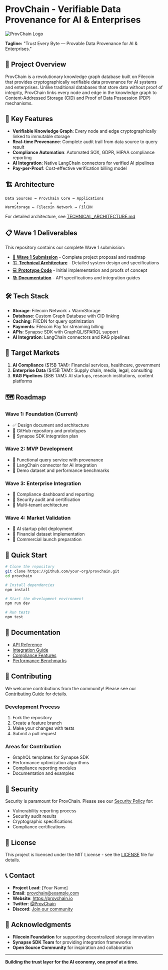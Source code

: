 # ProvChain - Verifiable Data Provenance for AI & Enterprises

![ProvChain Logo](./assets/logo.png)

**Tagline:** "Trust Every Byte — Provable Data Provenance for AI & Enterprises."

## 🚀 Project Overview

ProvChain is a revolutionary knowledge graph database built on Filecoin that provides cryptographically verifiable data provenance for AI systems and enterprises. Unlike traditional databases that store data without proof of integrity, ProvChain links every node and edge in the knowledge graph to Content-Addressed Storage (CID) and Proof of Data Possession (PDP) mechanisms.

## 🎯 Key Features

- **Verifiable Knowledge Graph**: Every node and edge cryptographically linked to immutable storage
- **Real-time Provenance**: Complete audit trail from data source to query result
- **Compliance Automation**: Automated SOX, GDPR, HIPAA compliance reporting
- **AI Integration**: Native LangChain connectors for verified AI pipelines
- **Pay-per-Proof**: Cost-effective verification billing model

## 🏗️ Architecture

```
Data Sources → ProvChain Core → Applications
     ↓              ↓              ↑
WarmStorage ← Filecoin Network → FilCDN
```

For detailed architecture, see [TECHNICAL_ARCHITECTURE.md](./TECHNICAL_ARCHITECTURE.md)

## 📋 Wave 1 Deliverables

This repository contains our complete Wave 1 submission:

- [📄 **Wave 1 Submission**](./WAVE1_SUBMISSION.md) - Complete project proposal and roadmap
- [🏗️ **Technical Architecture**](./TECHNICAL_ARCHITECTURE.md) - Detailed system design and specifications
- [💻 **Prototype Code**](./src/) - Initial implementation and proofs of concept
- [📚 **Documentation**](./docs/) - API specifications and integration guides

## 🛠️ Tech Stack

- **Storage**: Filecoin Network + WarmStorage
- **Database**: Custom Graph Database with CID linking
- **Caching**: FilCDN for query optimization
- **Payments**: Filecoin Pay for streaming billing
- **APIs**: Synapse SDK with GraphQL/SPARQL support
- **AI Integration**: LangChain connectors and RAG pipelines

## 🎯 Target Markets

1. **AI Compliance** ($15B TAM): Financial services, healthcare, government
2. **Enterprise Data** ($45B TAM): Supply chain, media, legal, consulting  
3. **RAG Pipelines** ($8B TAM): AI startups, research institutions, content platforms

## 🗺️ Roadmap

### Wave 1: Foundation (Current)
- ✅ Design document and architecture
- 🔄 GitHub repository and prototypes
- 🔄 Synapse SDK integration plan

### Wave 2: MVP Development
- 🎯 Functional query service with provenance
- 🎯 LangChain connector for AI integration
- 🎯 Demo dataset and performance benchmarks

### Wave 3: Enterprise Integration
- 🎯 Compliance dashboard and reporting
- 🎯 Security audit and certification
- 🎯 Multi-tenant architecture

### Wave 4: Market Validation
- 🎯 AI startup pilot deployment
- 🎯 Financial dataset implementation
- 🎯 Commercial launch preparation

## 🚀 Quick Start

```bash
# Clone the repository
git clone https://github.com/your-org/provchain.git
cd provchain

# Install dependencies
npm install

# Start the development environment
npm run dev

# Run tests
npm test
```

## 📖 Documentation

- [API Reference](./docs/api-reference.md)
- [Integration Guide](./docs/integration-guide.md)
- [Compliance Features](./docs/compliance.md)
- [Performance Benchmarks](./docs/performance.md)

## 🤝 Contributing

We welcome contributions from the community! Please see our [Contributing Guide](./CONTRIBUTING.md) for details.

### Development Process
1. Fork the repository
2. Create a feature branch
3. Make your changes with tests
4. Submit a pull request

### Areas for Contribution
- GraphQL templates for Synapse SDK
- Performance optimization algorithms
- Compliance reporting modules
- Documentation and examples

## 🔐 Security

Security is paramount for ProvChain. Please see our [Security Policy](./SECURITY.md) for:
- Vulnerability reporting process
- Security audit results
- Cryptographic specifications
- Compliance certifications

## 📄 License

This project is licensed under the MIT License - see the [LICENSE](./LICENSE) file for details.

## 📞 Contact

- **Project Lead**: [Your Name]
- **Email**: provchain@example.com
- **Website**: https://provchain.io
- **Twitter**: [@ProvChain](https://twitter.com/provchain)
- **Discord**: [Join our community](https://discord.gg/provchain)

## 🙏 Acknowledgments

- **Filecoin Foundation** for supporting decentralized storage innovation
- **Synapse SDK Team** for providing integration frameworks
- **Open Source Community** for inspiration and collaboration

---

**Building the trust layer for the AI economy, one proof at a time.**
